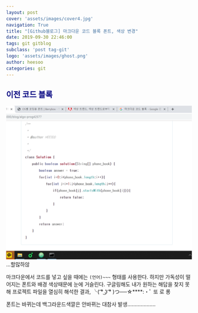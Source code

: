 ```yaml
---
layout: post
cover: 'assets/images/cover4.jpg'
navigation: True
title: "[Github블로그] 마크다운 코드 블록 폰트, 색상 변경"
date: 2019-09-30 22:46:00
tags: git gitblog
subclass: 'post tag-git'
logo: 'assets/images/ghost.png'
author: heesoo
categories: git
---
```

## <span style="color:navy">이전 코드 블록</span>
![캡처](./assets/images/190930_2.PNG)
...할많하않

마크다운에서 코드를 넣고 싶을 때에는 ```(언어)~~~``` 형태를 사용한다. 하지만 가독성이 떨어지는 폰트와 배경 색상때문에 눈에 거슬린다. 구글링해도 내가 원하는 해답을 찾지 못해 프로젝트 파일을 열심히 해석한 결과,
╰( ͡° ͜ʖ ͡° )つ──☆****:・ﾟ 또 로 롱

폰트는 바뀌는데 백그라운드색깔은 안바뀌는 대참사 발생...................
